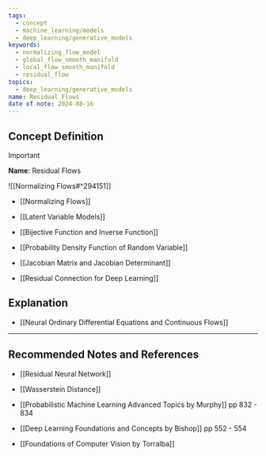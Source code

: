 ```yaml
---
tags:
  - concept
  - machine_learning/models
  - deep_learning/generative_models
keywords:
  - normalizing_flow_model
  - global_flow_smooth_manifold
  - local_flow_smooth_manifold
  - residual_flow
topics:
  - deep_learning/generative_models
name: Residual Flows
date of note: 2024-08-16
---
```


## Concept Definition

>[!important]
>**Name**: Residual Flows

![[Normalizing Flows#^294151]]

- [[Normalizing Flows]]
- [[Latent Variable Models]]
- [[Bijective Function and Inverse Function]]
- [[Probability Density Function of Random Variable]]
- [[Jacobian Matrix and Jacobian Determinant]]


- [[Residual Connection for Deep Learning]]


## Explanation



- [[Neural Ordinary Differential Equations and Continuous Flows]]


-----------
##  Recommended Notes and References


- [[Residual Neural Network]]



- [[Wasserstein Distance]]
- [[Probabilistic Machine Learning Advanced Topics by Murphy]] pp 832 - 834
- [[Deep Learning Foundations and Concepts by Bishop]] pp 552 - 554
- [[Foundations of Computer Vision by Torralba]]